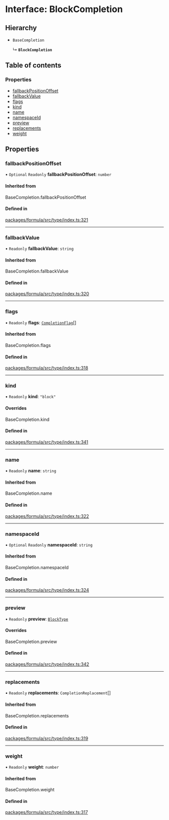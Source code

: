 # Interface: BlockCompletion

## Hierarchy

- `BaseCompletion`

  ↳ **`BlockCompletion`**

## Table of contents

### Properties

- [fallbackPositionOffset](BlockCompletion.md#fallbackpositionoffset)
- [fallbackValue](BlockCompletion.md#fallbackvalue)
- [flags](BlockCompletion.md#flags)
- [kind](BlockCompletion.md#kind)
- [name](BlockCompletion.md#name)
- [namespaceId](BlockCompletion.md#namespaceid)
- [preview](BlockCompletion.md#preview)
- [replacements](BlockCompletion.md#replacements)
- [weight](BlockCompletion.md#weight)

## Properties

### <a id="fallbackpositionoffset" name="fallbackpositionoffset"></a> fallbackPositionOffset

• `Optional` `Readonly` **fallbackPositionOffset**: `number`

#### Inherited from

BaseCompletion.fallbackPositionOffset

#### Defined in

[packages/formula/src/type/index.ts:321](https://github.com/mashcard/mashcard/blob/main/packages/formula/src/type/index.ts#L321)

---

### <a id="fallbackvalue" name="fallbackvalue"></a> fallbackValue

• `Readonly` **fallbackValue**: `string`

#### Inherited from

BaseCompletion.fallbackValue

#### Defined in

[packages/formula/src/type/index.ts:320](https://github.com/mashcard/mashcard/blob/main/packages/formula/src/type/index.ts#L320)

---

### <a id="flags" name="flags"></a> flags

• `Readonly` **flags**: [`CompletionFlag`](../README.md#completionflag)[]

#### Inherited from

BaseCompletion.flags

#### Defined in

[packages/formula/src/type/index.ts:318](https://github.com/mashcard/mashcard/blob/main/packages/formula/src/type/index.ts#L318)

---

### <a id="kind" name="kind"></a> kind

• `Readonly` **kind**: `"block"`

#### Overrides

BaseCompletion.kind

#### Defined in

[packages/formula/src/type/index.ts:341](https://github.com/mashcard/mashcard/blob/main/packages/formula/src/type/index.ts#L341)

---

### <a id="name" name="name"></a> name

• `Readonly` **name**: `string`

#### Inherited from

BaseCompletion.name

#### Defined in

[packages/formula/src/type/index.ts:322](https://github.com/mashcard/mashcard/blob/main/packages/formula/src/type/index.ts#L322)

---

### <a id="namespaceid" name="namespaceid"></a> namespaceId

• `Optional` `Readonly` **namespaceId**: `string`

#### Inherited from

BaseCompletion.namespaceId

#### Defined in

[packages/formula/src/type/index.ts:324](https://github.com/mashcard/mashcard/blob/main/packages/formula/src/type/index.ts#L324)

---

### <a id="preview" name="preview"></a> preview

• `Readonly` **preview**: [`BlockType`](BlockType.md)

#### Overrides

BaseCompletion.preview

#### Defined in

[packages/formula/src/type/index.ts:342](https://github.com/mashcard/mashcard/blob/main/packages/formula/src/type/index.ts#L342)

---

### <a id="replacements" name="replacements"></a> replacements

• `Readonly` **replacements**: `CompletionReplacement`[]

#### Inherited from

BaseCompletion.replacements

#### Defined in

[packages/formula/src/type/index.ts:319](https://github.com/mashcard/mashcard/blob/main/packages/formula/src/type/index.ts#L319)

---

### <a id="weight" name="weight"></a> weight

• `Readonly` **weight**: `number`

#### Inherited from

BaseCompletion.weight

#### Defined in

[packages/formula/src/type/index.ts:317](https://github.com/mashcard/mashcard/blob/main/packages/formula/src/type/index.ts#L317)
